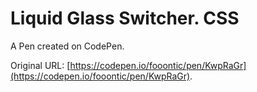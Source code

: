 # Liquid Glass Switcher. CSS

A Pen created on CodePen.

Original URL: [https://codepen.io/fooontic/pen/KwpRaGr](https://codepen.io/fooontic/pen/KwpRaGr).

